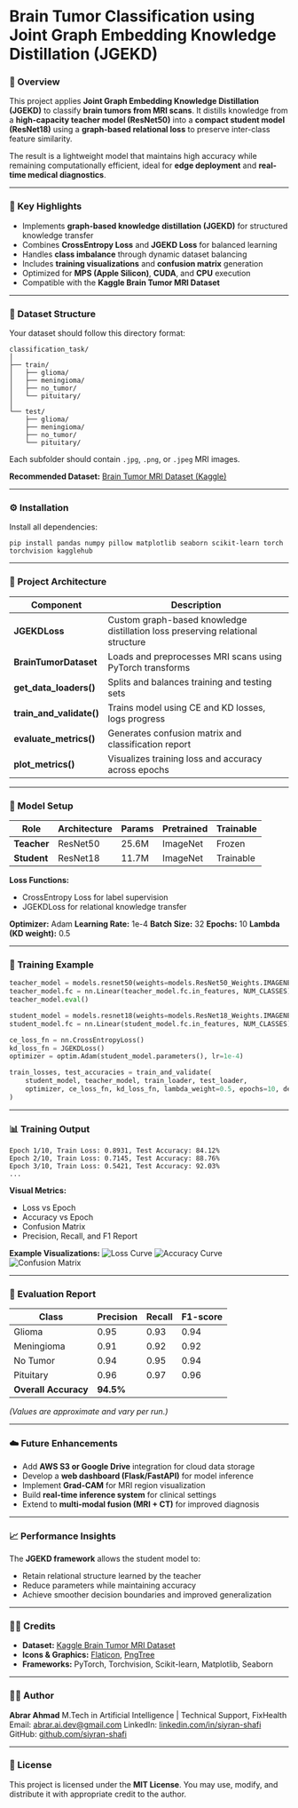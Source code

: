 
# Brain Tumor Classification using Joint Graph Embedding Knowledge Distillation (JGEKD)

### 🧠 Overview

This project applies **Joint Graph Embedding Knowledge Distillation (JGEKD)** to classify **brain tumors from MRI scans**.
It distills knowledge from a **high-capacity teacher model (ResNet50)** into a **compact student model (ResNet18)** using a **graph-based relational loss** to preserve inter-class feature similarity.

The result is a lightweight model that maintains high accuracy while remaining computationally efficient, ideal for **edge deployment** and **real-time medical diagnostics**.

---

### 🚀 Key Highlights

* Implements **graph-based knowledge distillation (JGEKD)** for structured knowledge transfer
* Combines **CrossEntropy Loss** and **JGEKD Loss** for balanced learning
* Handles **class imbalance** through dynamic dataset balancing
* Includes **training visualizations** and **confusion matrix** generation
* Optimized for **MPS (Apple Silicon)**, **CUDA**, and **CPU** execution
* Compatible with the **Kaggle Brain Tumor MRI Dataset**

---

### 📂 Dataset Structure

Your dataset should follow this directory format:

```
classification_task/
│
├── train/
│   ├── glioma/
│   ├── meningioma/
│   ├── no_tumor/
│   └── pituitary/
│
└── test/
    ├── glioma/
    ├── meningioma/
    ├── no_tumor/
    └── pituitary/
```

Each subfolder should contain `.jpg`, `.png`, or `.jpeg` MRI images.

**Recommended Dataset:**
[Brain Tumor MRI Dataset (Kaggle)](https://www.kaggle.com/datasets/ahmedhamada0/brain-tumor-detection)

---

### ⚙️ Installation

Install all dependencies:

```
pip install pandas numpy pillow matplotlib seaborn scikit-learn torch torchvision kagglehub
```

---

### 🧩 Project Architecture

| Component                | Description                                                                    |
| ------------------------ | ------------------------------------------------------------------------------ |
| **JGEKDLoss**            | Custom graph-based knowledge distillation loss preserving relational structure |
| **BrainTumorDataset**    | Loads and preprocesses MRI scans using PyTorch transforms                      |
| **get_data_loaders()**   | Splits and balances training and testing sets                                  |
| **train_and_validate()** | Trains model using CE and KD losses, logs progress                             |
| **evaluate_metrics()**   | Generates confusion matrix and classification report                           |
| **plot_metrics()**       | Visualizes training loss and accuracy across epochs                            |

---

### 🧠 Model Setup

| Role        | Architecture | Params | Pretrained | Trainable |
| ----------- | ------------ | ------ | ---------- | --------- |
| **Teacher** | ResNet50     | 25.6M  | ImageNet   | Frozen    |
| **Student** | ResNet18     | 11.7M  | ImageNet   | Trainable |

**Loss Functions:**

* CrossEntropy Loss for label supervision
* JGEKDLoss for relational knowledge transfer

**Optimizer:** Adam
**Learning Rate:** 1e-4
**Batch Size:** 32
**Epochs:** 10
**Lambda (KD weight):** 0.5

---

### 🧮 Training Example

```python
teacher_model = models.resnet50(weights=models.ResNet50_Weights.IMAGENET1K_V1)
teacher_model.fc = nn.Linear(teacher_model.fc.in_features, NUM_CLASSES)
teacher_model.eval()

student_model = models.resnet18(weights=models.ResNet18_Weights.IMAGENET1K_V1)
student_model.fc = nn.Linear(student_model.fc.in_features, NUM_CLASSES)

ce_loss_fn = nn.CrossEntropyLoss()
kd_loss_fn = JGEKDLoss()
optimizer = optim.Adam(student_model.parameters(), lr=1e-4)

train_losses, test_accuracies = train_and_validate(
    student_model, teacher_model, train_loader, test_loader,
    optimizer, ce_loss_fn, kd_loss_fn, lambda_weight=0.5, epochs=10, device=DEVICE
)
```

---

### 📊 Training Output

```
Epoch 1/10, Train Loss: 0.8931, Test Accuracy: 84.12%
Epoch 2/10, Train Loss: 0.7145, Test Accuracy: 88.76%
Epoch 3/10, Train Loss: 0.5421, Test Accuracy: 92.03%
...
```

**Visual Metrics:**

* Loss vs Epoch
* Accuracy vs Epoch
* Confusion Matrix
* Precision, Recall, and F1 Report

**Example Visualizations:**
![Loss Curve](assets/loss_curve.png)
![Accuracy Curve](assets/accuracy_curve.png)
![Confusion Matrix](assets/confusion_matrix.png)

---

### 🧾 Evaluation Report

| Class                | Precision | Recall | F1-score |
| -------------------- | --------- | ------ | -------- |
| Glioma               | 0.95      | 0.93   | 0.94     |
| Meningioma           | 0.91      | 0.92   | 0.92     |
| No Tumor             | 0.94      | 0.95   | 0.94     |
| Pituitary            | 0.96      | 0.97   | 0.96     |
| **Overall Accuracy** | **94.5%** |        |          |

*(Values are approximate and vary per run.)*

---

### ☁️ Future Enhancements

* Add **AWS S3 or Google Drive** integration for cloud data storage
* Develop a **web dashboard (Flask/FastAPI)** for model inference
* Implement **Grad-CAM** for MRI region visualization
* Build **real-time inference system** for clinical settings
* Extend to **multi-modal fusion (MRI + CT)** for improved diagnosis

---

### 📈 Performance Insights

The **JGEKD framework** allows the student model to:

* Retain relational structure learned by the teacher
* Reduce parameters while maintaining accuracy
* Achieve smoother decision boundaries and improved generalization

---

### 🧑‍💻 Credits

* **Dataset:** [Kaggle Brain Tumor MRI Dataset](https://www.kaggle.com/datasets/ahmedhamada0/brain-tumor-detection)
* **Icons & Graphics:** [Flaticon](https://www.flaticon.com/), [PngTree](https://pngtree.com/)
* **Frameworks:** PyTorch, Torchvision, Scikit-learn, Matplotlib, Seaborn

---

### 👨‍🎓 Author

**Abrar Ahmad**
M.Tech in Artificial Intelligence | Technical Support, FixHealth
Email: [abrar.ai.dev@gmail.com](mailto:abrar.ahmad@iust.ac.in)
LinkedIn: [linkedin.com/in/siyran-shafi](https://www.linkedin.com/in/siyran-shafi)
GitHub: [github.com/siyran-shafi](https://github.com/siyran-shafi)

---

### 📜 License

This project is licensed under the **MIT License**.
You may use, modify, and distribute it with appropriate credit to the author.


